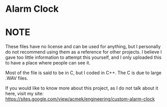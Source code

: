  # Alarm Clock
NOTE
=========
These files have no license and can be used for anything, but I personally do not recommend using them as a reference for other projects.
I believe I gave too little information to attempt this yourself, and I only uploaded this to have a place where people can see it.

Most of the file is said to be in C, but I coded in C++. The C is due to large .WAV files.

If you would like to know more about this project, as I do not talk about it here, visit my site:
https://sites.google.com/view/acmek/engineering/custom-alarm-clock
